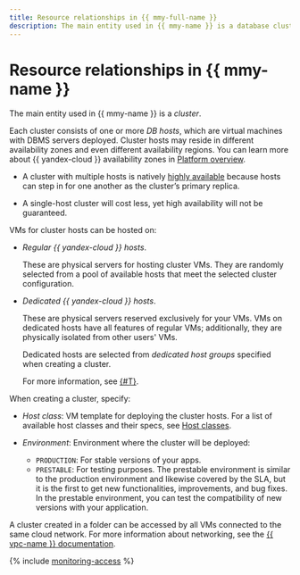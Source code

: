 ```yaml
---
title: Resource relationships in {{ mmy-full-name }}
description: The main entity used in {{ mmy-name }} is a database cluster. Each cluster consists of one or more DB hosts, which are virtual machines with DBMS servers deployed. Cluster hosts may reside in different availability zones. A multi-host cluster is natively highly available because one of its replica hosts will assume the master role upon the current master host's failure.
---
```


# Resource relationships in {{ mmy-name }}

The main entity used in {{ mmy-name }} is a _cluster_.

Each cluster consists of one or more _DB hosts_, which are virtual machines with DBMS servers deployed. Cluster hosts may reside in different availability zones and even different availability regions. You can learn more about {{ yandex-cloud }} availability zones in [Platform overview](../../overview/concepts/geo-scope.md).

* A cluster with multiple hosts is natively [highly available](high-availability.md) because hosts can step in for one another as the cluster’s primary replica.

* A single-host cluster will cost less, yet high availability will not be guaranteed.


VMs for cluster hosts can be hosted on:

* _Regular {{ yandex-cloud }} hosts_.

    These are physical servers for hosting cluster VMs. They are randomly selected from a pool of available hosts that meet the selected cluster configuration.

* _Dedicated {{ yandex-cloud }} hosts_.


    These are physical servers reserved exclusively for your VMs. VMs on dedicated hosts have all features of regular VMs; additionally, they are physically isolated from other users' VMs.

    Dedicated hosts are selected from _dedicated host groups_ specified when creating a cluster.

    For more information, see [{#T}](../../compute/concepts/dedicated-host.md).


When creating a cluster, specify:
* _Host class_: VM template for deploying the cluster hosts. For a list of available host classes and their specs, see [Host classes](instance-types.md).

* _Environment_: Environment where the cluster will be deployed:
    * `PRODUCTION`: For stable versions of your apps.
    * `PRESTABLE`: For testing purposes. The prestable environment is similar to the production environment and likewise covered by the SLA, but it is the first to get new functionalities, improvements, and bug fixes. In the prestable environment, you can test the compatibility of new versions with your application.


A cluster created in a folder can be accessed by all VMs connected to the same cloud network. For more information about networking, see the [{{ vpc-name }} documentation](../../vpc/).


{% include [monitoring-access](../../_includes/mdb/monitoring-access.md) %}
